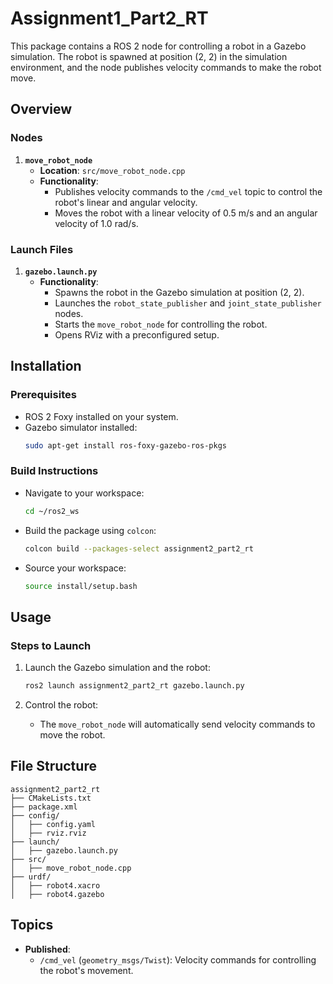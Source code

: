 # Assignment1_Part2_RT
This package contains a ROS 2 node for controlling a robot in a Gazebo simulation. The robot is spawned at position (2, 2) in the simulation environment, and the node publishes velocity commands to make the robot move.



## Overview
### Nodes
1. **`move_robot_node`**
   - **Location**: `src/move_robot_node.cpp`
   - **Functionality**:
     - Publishes velocity commands to the `/cmd_vel` topic to control the robot's linear and angular velocity.
     - Moves the robot with a linear velocity of 0.5 m/s and an angular velocity of 1.0 rad/s.

### Launch Files
1. **`gazebo.launch.py`**
   - **Functionality**:
     - Spawns the robot in the Gazebo simulation at position (2, 2).
     - Launches the `robot_state_publisher` and `joint_state_publisher` nodes.
     - Starts the `move_robot_node` for controlling the robot.
     - Opens RViz with a preconfigured setup.



## Installation
### Prerequisites
- ROS 2 Foxy installed on your system.
- Gazebo simulator installed:
    ```bash
    sudo apt-get install ros-foxy-gazebo-ros-pkgs
    ```

### Build Instructions
- Navigate to your workspace:
    ```bash
    cd ~/ros2_ws
    ```
- Build the package using `colcon`:
    ```bash
    colcon build --packages-select assignment2_part2_rt
    ```
- Source your workspace:
    ```bash
    source install/setup.bash
    ```



## Usage
### Steps to Launch
1. Launch the Gazebo simulation and the robot:
    ```bash
    ros2 launch assignment2_part2_rt gazebo.launch.py
    ```

2. Control the robot:
   - The `move_robot_node` will automatically send velocity commands to move the robot.



## File Structure
    assignment2_part2_rt
    ├── CMakeLists.txt
    ├── package.xml
    ├── config/
    │   ├── config.yaml
    │   ├── rviz.rviz
    ├── launch/
    │   ├── gazebo.launch.py
    ├── src/
    │   ├── move_robot_node.cpp
    ├── urdf/
    │   ├── robot4.xacro
    │   ├── robot4.gazebo



## Topics 
- **Published**:
    - `/cmd_vel` (`geometry_msgs/Twist`): Velocity commands for controlling the robot's movement.

